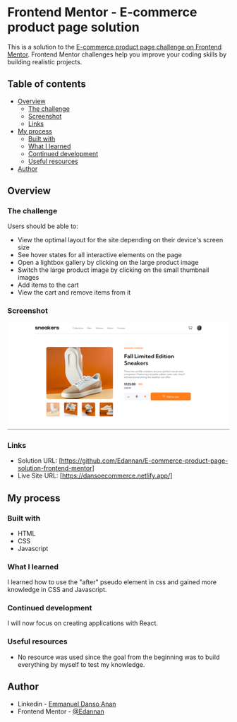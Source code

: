 # Frontend Mentor - E-commerce product page solution

This is a solution to the [E-commerce product page challenge on Frontend Mentor](https://www.frontendmentor.io/challenges/ecommerce-product-page-UPsZ9MJp6). Frontend Mentor challenges help you improve your coding skills by building realistic projects.

## Table of contents

- [Overview](#overview)
  - [The challenge](#the-challenge)
  - [Screenshot](#screenshot)
  - [Links](#links)
- [My process](#my-process)
  - [Built with](#built-with)
  - [What I learned](#what-i-learned)
  - [Continued development](#continued-development)
  - [Useful resources](#useful-resources)
- [Author](#author)

## Overview

### The challenge

Users should be able to:

- View the optimal layout for the site depending on their device's screen size
- See hover states for all interactive elements on the page
- Open a lightbox gallery by clicking on the large product image
- Switch the large product image by clicking on the small thumbnail images
- Add items to the cart
- View the cart and remove items from it

### Screenshot

![](./design/Desktop%20design%20Screenshot.png)

### Links

- Solution URL: [https://github.com/Edannan/E-commerce-product-page-solution-frontend-mentor]
- Live Site URL: [https://dansoecommerce.netlify.app/]

## My process

### Built with

- HTML
- CSS
- Javascript

### What I learned

I learned how to use the "after" pseudo element in css and gained more knowledge in CSS and Javascript.

### Continued development

I will now focus on creating applications with React.

### Useful resources

- No resource was used since the goal from the beginning was to build everything by myself to test my knowledge.

## Author

- Linkedin - [Emmanuel Danso Anan](https://www.linkedin.com/in/emmanuel-danso-annan-2aa777226/)
- Frontend Mentor - [@Edannan](https://www.frontendmentor.io/profile/Edannan)

